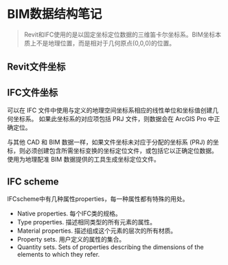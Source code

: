 # BIM数据结构笔记

> Revit和IFC使用的是以固定坐标定位数据的三维笛卡尔坐标系。BIM坐标本质上不是地理位置，而是相对于几何原点(0,0,0)的位置。

## Revit文件坐标

## IFC文件坐标

可以在 IFC 文件中使用与定义的地理空间坐标系相应的线性单位和坐标值创建几何坐标系。 如果此坐标系的对应项包括 PRJ 文件，则数据会在 ArcGIS Pro 中正确定位。

与其他 CAD 和 BIM 数据一样，如果文件坐标未对应于分配的坐标系 (PRJ) 的坐标，则必须创建包含所需坐标变换的坐标定位文件，或包括它以正确定位数据。 使用为地理配准 BIM 数据提供的工具生成坐标定位文件。

## IFC scheme

IFCscheme中有几种属性properties，每一种属性都有特殊的用处。

- Native properties. 每个IFC类的规格。
- Type properties. 描述相同类型的所有元素的属性。
- Material properties. 描述组成这个元素的层次的所有材质。
- Property sets. 用户定义的属性的集合。
- Quantity sets. Sets of properties describing the dimensions of the elements to which they refer.

